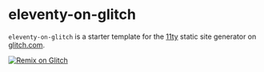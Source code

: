 # eleventy-on-glitch

`eleventy-on-glitch` is a starter template for the [11ty](https://11ty.io) static site generator on [glitch.com](https://glitch.com).

[![Remix on Glitch](https://cdn.glitch.com/2703baf2-b643-4da7-ab91-7ee2a2d00b5b%2Fremix-button.svg)](https://glitch.com/edit/#!/remix/https://glitch.com/~eleventy-starter)
